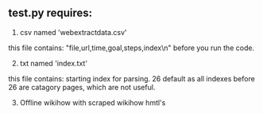 ## test.py requires: 

1. csv named 'webextractdata.csv' 

this file contains: "file,url,time,goal,steps,index\n" before you run the code. 

2. txt named 'index.txt' 

this file contains: starting index for parsing. 26 default as all indexes before 26 are catagory pages, which are not useful. 

3. Offline wikihow with scraped wikihow hmtl's 